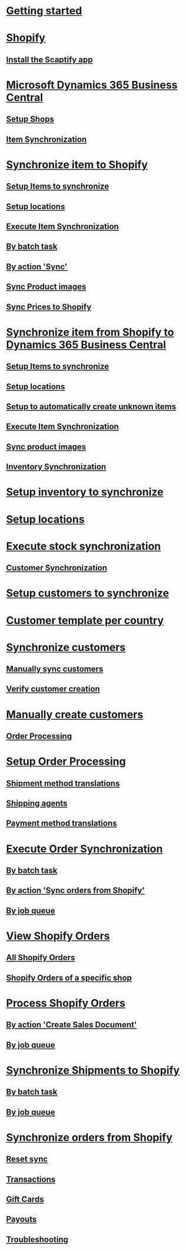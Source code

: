 # [Getting started](getting-started.md)
# [Shopify](shopify.md)
## [Install the Scaptify app](shopify.md#install-the-scaptify-app)
# [Microsoft Dynamics 365 Business Central](microsoft-dynamics-365-business-central.md)
## [Setup Shops](microsoft-dynamics-365-business-central.md#setup-shops)
## [Item Synchronization](microsoft-dynamics-365-business-central.md#item-synchronization)
# [Synchronize item to Shopify](synchronize-item-to-shopify.md)
## [Setup Items to synchronize](synchronize-item-to-shopify.md#setup-items-to-synchronize)
## [Setup locations](synchronize-item-to-shopify.md#setup-locations)
## [Execute Item Synchronization](synchronize-item-to-shopify.md#execute-item-synchronization)
## [By batch task](synchronize-item-to-shopify.md#by-batch-task)
## [By action 'Sync'](synchronize-item-to-shopify.md#by-action-sync)
## [Sync Product images](synchronize-item-to-shopify.md#sync-product-images)
## [Sync Prices to Shopify](synchronize-item-to-shopify.md#sync-prices-to-shopify)
# [Synchronize item from Shopify to Dynamics 365 Business Central](synchronize-item-from-shopify-to-dynamics-365-business-central.md)
## [Setup Items to synchronize](synchronize-item-from-shopify-to-dynamics-365-business-central.md#setup-items-to-synchronize)
## [Setup locations](synchronize-item-from-shopify-to-dynamics-365-business-central.md#setup-locations)
## [Setup to automatically create unknown items](synchronize-item-from-shopify-to-dynamics-365-business-central.md#setup-to-automatically-create-unknown-items)
## [Execute Item Synchronization](synchronize-item-from-shopify-to-dynamics-365-business-central.md#execute-item-synchronization)
## [Sync product images](synchronize-item-from-shopify-to-dynamics-365-business-central.md#sync-product-images)
## [Inventory Synchronization](synchronize-item-from-shopify-to-dynamics-365-business-central.md#inventory-synchronization)
# [Setup inventory to synchronize](setup-inventory-to-synchronize.md)
# [Setup locations](setup-locations.md)
# [Execute stock synchronization](execute-stock-synchronization.md)
## [Customer Synchronization](execute-stock-synchronization.md#customer-synchronization)
# [Setup customers to synchronize](setup-customers-to-synchronize.md)
# [Customer template per country](customer-template-per-country.md)
# [Synchronize customers](synchronize-customers.md)
## [Manually sync customers](synchronize-customers.md#manually-sync-customers)
## [Verify customer creation](synchronize-customers.md#verify-customer-creation)
# [Manually create customers](manually-create-customers.md)
## [Order Processing](manually-create-customers.md#order-processing)
# [Setup Order Processing](setup-order-processing.md)
## [Shipment method translations](setup-order-processing.md#shipment-method-translations)
## [Shipping agents](setup-order-processing.md#shipping-agents)
## [Payment method translations](setup-order-processing.md#payment-method-translations)
# [Execute Order Synchronization](execute-order-synchronization.md)
## [By batch task](execute-order-synchronization.md#by-batch-task)
## [By action 'Sync orders from Shopify'](execute-order-synchronization.md#by-action-sync-orders-from-shopify)
## [By job queue](execute-order-synchronization.md#by-job-queue)
# [View Shopify Orders](view-shopify-orders.md)
## [All Shopify Orders](view-shopify-orders.md#all-shopify-orders)
## [Shopify Orders of a specific shop](view-shopify-orders.md#shopify-orders-of-a-specific-shop)
# [Process Shopify Orders](process-shopify-orders.md)
## [By action 'Create Sales Document'](process-shopify-orders.md#by-action-create-sales-document)
## [By job queue](process-shopify-orders.md#by-job-queue)
# [Synchronize Shipments to Shopify](synchronize-shipments-to-shopify.md)
## [By batch task](synchronize-shipments-to-shopify.md#by-batch-task)
## [By job queue](synchronize-shipments-to-shopify.md#by-job-queue)
# [Synchronize orders from Shopify](synchronize-orders-from-shopify.md)
## [Reset sync](synchronize-orders-from-shopify.md#reset-sync)
## [Transactions](synchronize-orders-from-shopify.md#transactions)
## [Gift Cards](synchronize-orders-from-shopify.md#gift-cards)
## [Payouts](synchronize-orders-from-shopify.md#payouts)
## [Troubleshooting](synchronize-orders-from-shopify.md#troubleshooting)
